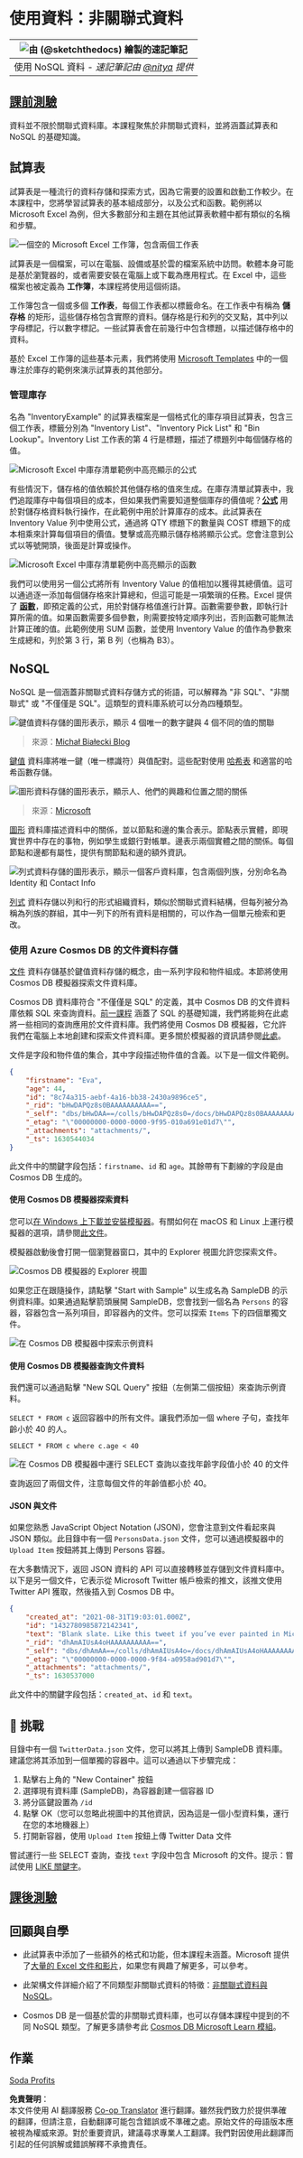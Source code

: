<!--
CO_OP_TRANSLATOR_METADATA:
{
  "original_hash": "32ddfef8121650f2ca2f3416fd283c37",
  "translation_date": "2025-08-24T12:16:06+00:00",
  "source_file": "2-Working-With-Data/06-non-relational/README.md",
  "language_code": "tw"
}
-->
# 使用資料：非關聯式資料

|![由 [(@sketchthedocs)](https://sketchthedocs.dev) 繪製的速記筆記](../../sketchnotes/06-NoSQL.png)|
|:---:|
|使用 NoSQL 資料 - _速記筆記由 [@nitya](https://twitter.com/nitya) 提供_ |

## [課前測驗](https://purple-hill-04aebfb03.1.azurestaticapps.net/quiz/10)

資料並不限於關聯式資料庫。本課程聚焦於非關聯式資料，並將涵蓋試算表和 NoSQL 的基礎知識。

## 試算表

試算表是一種流行的資料存儲和探索方式，因為它需要的設置和啟動工作較少。在本課程中，您將學習試算表的基本組成部分，以及公式和函數。範例將以 Microsoft Excel 為例，但大多數部分和主題在其他試算表軟體中都有類似的名稱和步驟。

![一個空的 Microsoft Excel 工作簿，包含兩個工作表](../../../../2-Working-With-Data/06-non-relational/images/parts-of-spreadsheet.png)

試算表是一個檔案，可以在電腦、設備或基於雲的檔案系統中訪問。軟體本身可能是基於瀏覽器的，或者需要安裝在電腦上或下載為應用程式。在 Excel 中，這些檔案也被定義為 **工作簿**，本課程將使用這個術語。

工作簿包含一個或多個 **工作表**，每個工作表都以標籤命名。在工作表中有稱為 **儲存格** 的矩形，這些儲存格包含實際的資料。儲存格是行和列的交叉點，其中列以字母標記，行以數字標記。一些試算表會在前幾行中包含標題，以描述儲存格中的資料。

基於 Excel 工作簿的這些基本元素，我們將使用 [Microsoft Templates](https://templates.office.com/) 中的一個專注於庫存的範例來演示試算表的其他部分。

### 管理庫存

名為 "InventoryExample" 的試算表檔案是一個格式化的庫存項目試算表，包含三個工作表，標籤分別為 "Inventory List"、"Inventory Pick List" 和 "Bin Lookup"。Inventory List 工作表的第 4 行是標題，描述了標題列中每個儲存格的值。

![Microsoft Excel 中庫存清單範例中高亮顯示的公式](../../../../2-Working-With-Data/06-non-relational/images/formula-excel.png)

有些情況下，儲存格的值依賴於其他儲存格的值來生成。在庫存清單試算表中，我們追蹤庫存中每個項目的成本，但如果我們需要知道整個庫存的價值呢？[**公式**](https://support.microsoft.com/en-us/office/overview-of-formulas-34519a4e-1e8d-4f4b-84d4-d642c4f63263) 用於對儲存格資料執行操作，在此範例中用於計算庫存的成本。此試算表在 Inventory Value 列中使用公式，通過將 QTY 標題下的數量與 COST 標題下的成本相乘來計算每個項目的價值。雙擊或高亮顯示儲存格將顯示公式。您會注意到公式以等號開頭，後面是計算或操作。

![Microsoft Excel 中庫存清單範例中高亮顯示的函數](../../../../2-Working-With-Data/06-non-relational/images/function-excel.png)

我們可以使用另一個公式將所有 Inventory Value 的值相加以獲得其總價值。這可以通過逐一添加每個儲存格來計算總和，但這可能是一項繁瑣的任務。Excel 提供了 [**函數**](https://support.microsoft.com/en-us/office/sum-function-043e1c7d-7726-4e80-8f32-07b23e057f89)，即預定義的公式，用於對儲存格值進行計算。函數需要參數，即執行計算所需的值。如果函數需要多個參數，則需要按特定順序列出，否則函數可能無法計算正確的值。此範例使用 SUM 函數，並使用 Inventory Value 的值作為參數來生成總和，列於第 3 行，第 B 列（也稱為 B3）。

## NoSQL

NoSQL 是一個涵蓋非關聯式資料存儲方式的術語，可以解釋為 "非 SQL"、"非關聯式" 或 "不僅僅是 SQL"。這類型的資料庫系統可以分為四種類型。

![鍵值資料存儲的圖形表示，顯示 4 個唯一的數字鍵與 4 個不同的值的關聯](../../../../2-Working-With-Data/06-non-relational/images/kv-db.png)
> 來源：[Michał Białecki Blog](https://www.michalbialecki.com/2018/03/18/azure-cosmos-db-key-value-database-cloud/)

[鍵值](https://docs.microsoft.com/en-us/azure/architecture/data-guide/big-data/non-relational-data#keyvalue-data-stores) 資料庫將唯一鍵（唯一標識符）與值配對。這些配對使用 [哈希表](https://www.hackerearth.com/practice/data-structures/hash-tables/basics-of-hash-tables/tutorial/) 和適當的哈希函數存儲。

![圖形資料存儲的圖形表示，顯示人、他們的興趣和位置之間的關係](../../../../2-Working-With-Data/06-non-relational/images/graph-db.png)
> 來源：[Microsoft](https://docs.microsoft.com/en-us/azure/cosmos-db/graph/graph-introduction#graph-database-by-example)

[圖形](https://docs.microsoft.com/en-us/azure/architecture/data-guide/big-data/non-relational-data#graph-data-stores) 資料庫描述資料中的關係，並以節點和邊的集合表示。節點表示實體，即現實世界中存在的事物，例如學生或銀行對帳單。邊表示兩個實體之間的關係。每個節點和邊都有屬性，提供有關節點和邊的額外資訊。

![列式資料存儲的圖形表示，顯示一個客戶資料庫，包含兩個列族，分別命名為 Identity 和 Contact Info](../../../../2-Working-With-Data/06-non-relational/images/columnar-db.png)

[列式](https://docs.microsoft.com/en-us/azure/architecture/data-guide/big-data/non-relational-data#columnar-data-stores) 資料存儲以列和行的形式組織資料，類似於關聯式資料結構，但每列被分為稱為列族的群組，其中一列下的所有資料是相關的，可以作為一個單元檢索和更改。

### 使用 Azure Cosmos DB 的文件資料存儲

[文件](https://docs.microsoft.com/en-us/azure/architecture/data-guide/big-data/non-relational-data#document-data-stores) 資料存儲基於鍵值資料存儲的概念，由一系列字段和物件組成。本節將使用 Cosmos DB 模擬器探索文件資料庫。

Cosmos DB 資料庫符合 "不僅僅是 SQL" 的定義，其中 Cosmos DB 的文件資料庫依賴 SQL 來查詢資料。[前一課程](../05-relational-databases/README.md) 涵蓋了 SQL 的基礎知識，我們將能夠在此處將一些相同的查詢應用於文件資料庫。我們將使用 Cosmos DB 模擬器，它允許我們在電腦上本地創建和探索文件資料庫。更多關於模擬器的資訊請參閱[此處](https://docs.microsoft.com/en-us/azure/cosmos-db/local-emulator?tabs=ssl-netstd21)。

文件是字段和物件值的集合，其中字段描述物件值的含義。以下是一個文件範例。

```json
{
    "firstname": "Eva",
    "age": 44,
    "id": "8c74a315-aebf-4a16-bb38-2430a9896ce5",
    "_rid": "bHwDAPQz8s0BAAAAAAAAAA==",
    "_self": "dbs/bHwDAA==/colls/bHwDAPQz8s0=/docs/bHwDAPQz8s0BAAAAAAAAAA==/",
    "_etag": "\"00000000-0000-0000-9f95-010a691e01d7\"",
    "_attachments": "attachments/",
    "_ts": 1630544034
}
```

此文件中的關鍵字段包括：`firstname`、`id` 和 `age`。其餘帶有下劃線的字段是由 Cosmos DB 生成的。

#### 使用 Cosmos DB 模擬器探索資料

您可以[在 Windows 上下載並安裝模擬器](https://aka.ms/cosmosdb-emulator)。有關如何在 macOS 和 Linux 上運行模擬器的選項，請參閱[此文件](https://docs.microsoft.com/en-us/azure/cosmos-db/local-emulator?tabs=ssl-netstd21#run-on-linux-macos)。

模擬器啟動後會打開一個瀏覽器窗口，其中的 Explorer 視圖允許您探索文件。

![Cosmos DB 模擬器的 Explorer 視圖](../../../../2-Working-With-Data/06-non-relational/images/cosmosdb-emulator-explorer.png)

如果您正在跟隨操作，請點擊 "Start with Sample" 以生成名為 SampleDB 的示例資料庫。如果通過點擊箭頭展開 SampleDB，您會找到一個名為 `Persons` 的容器，容器包含一系列項目，即容器內的文件。您可以探索 `Items` 下的四個單獨文件。

![在 Cosmos DB 模擬器中探索示例資料](../../../../2-Working-With-Data/06-non-relational/images/cosmosdb-emulator-persons.png)

#### 使用 Cosmos DB 模擬器查詢文件資料

我們還可以通過點擊 "New SQL Query" 按鈕（左側第二個按鈕）來查詢示例資料。

`SELECT * FROM c` 返回容器中的所有文件。讓我們添加一個 where 子句，查找年齡小於 40 的人。

`SELECT * FROM c where c.age < 40`

![在 Cosmos DB 模擬器中運行 SELECT 查詢以查找年齡字段值小於 40 的文件](../../../../2-Working-With-Data/06-non-relational/images/cosmosdb-emulator-persons-query.png)

查詢返回了兩個文件，注意每個文件的年齡值都小於 40。

#### JSON 與文件

如果您熟悉 JavaScript Object Notation (JSON)，您會注意到文件看起來與 JSON 類似。此目錄中有一個 `PersonsData.json` 文件，您可以通過模擬器中的 `Upload Item` 按鈕將其上傳到 Persons 容器。

在大多數情況下，返回 JSON 資料的 API 可以直接轉移並存儲到文件資料庫中。以下是另一個文件，它表示從 Microsoft Twitter 帳戶檢索的推文，該推文使用 Twitter API 獲取，然後插入到 Cosmos DB 中。

```json
{
    "created_at": "2021-08-31T19:03:01.000Z",
    "id": "1432780985872142341",
    "text": "Blank slate. Like this tweet if you’ve ever painted in Microsoft Paint before. https://t.co/cFeEs8eOPK",
    "_rid": "dhAmAIUsA4oHAAAAAAAAAA==",
    "_self": "dbs/dhAmAA==/colls/dhAmAIUsA4o=/docs/dhAmAIUsA4oHAAAAAAAAAA==/",
    "_etag": "\"00000000-0000-0000-9f84-a0958ad901d7\"",
    "_attachments": "attachments/",
    "_ts": 1630537000
```

此文件中的關鍵字段包括：`created_at`、`id` 和 `text`。

## 🚀 挑戰

目錄中有一個 `TwitterData.json` 文件，您可以將其上傳到 SampleDB 資料庫。建議您將其添加到一個單獨的容器中。這可以通過以下步驟完成：

1. 點擊右上角的 "New Container" 按鈕
1. 選擇現有資料庫 (SampleDB)，為容器創建一個容器 ID
1. 將分區鍵設置為 `/id`
1. 點擊 OK（您可以忽略此視圖中的其他資訊，因為這是一個小型資料集，運行在您的本地機器上）
1. 打開新容器，使用 `Upload Item` 按鈕上傳 Twitter Data 文件

嘗試運行一些 SELECT 查詢，查找 `text` 字段中包含 Microsoft 的文件。提示：嘗試使用 [LIKE 關鍵字](https://docs.microsoft.com/en-us/azure/cosmos-db/sql/sql-query-keywords#using-like-with-the--wildcard-character)。

## [課後測驗](https://purple-hill-04aebfb03.1.azurestaticapps.net/quiz/11)

## 回顧與自學

- 此試算表中添加了一些額外的格式和功能，但本課程未涵蓋。Microsoft 提供了[大量的 Excel 文件和影片](https://support.microsoft.com/excel)，如果您有興趣了解更多，可以參考。

- 此架構文件詳細介紹了不同類型非關聯式資料的特徵：[非關聯式資料與 NoSQL](https://docs.microsoft.com/en-us/azure/architecture/data-guide/big-data/non-relational-data)。

- Cosmos DB 是一個基於雲的非關聯式資料庫，也可以存儲本課程中提到的不同 NoSQL 類型。了解更多請參考此 [Cosmos DB Microsoft Learn 模組](https://docs.microsoft.com/en-us/learn/paths/work-with-nosql-data-in-azure-cosmos-db/)。

## 作業

[Soda Profits](assignment.md)

**免責聲明**：  
本文件使用 AI 翻譯服務 [Co-op Translator](https://github.com/Azure/co-op-translator) 進行翻譯。雖然我們致力於提供準確的翻譯，但請注意，自動翻譯可能包含錯誤或不準確之處。原始文件的母語版本應被視為權威來源。對於重要資訊，建議尋求專業人工翻譯。我們對因使用此翻譯而引起的任何誤解或錯誤解釋不承擔責任。